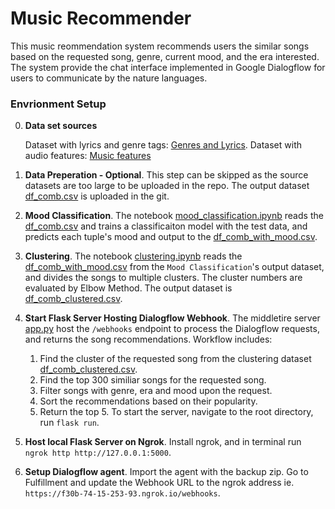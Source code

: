 # Music Recommender
This music reommendation system recommends users the similar songs based on the requested song, genre, current mood, and the era interested.
The system provide the chat interface implemented in Google Dialogflow for users to communicate by the nature languages.

### Envrionment Setup
0. **Data set sources**
   
   Dataset with lyrics and genre tags: [Genres and Lyrics](https://www.kaggle.com/datasets/neisse/scrapped-lyrics-from-6-genres?select=artists-data.csv).
   Dataset with audio features: [Music features](https://www.kaggle.com/datasets/yamaerenay/spotify-dataset-19212020-600k-tracks?select=tracks.csv)

1. **Data Preperation - Optional**. This step can be skipped as the source datasets are too large to be uploaded in the repo. The output dataset [df_comb.csv](https://github.com/liaohaozhi/dti-music-recommender/blob/main/df_comb.csv) is uploaded in the git.

2. **Mood Classification**. The notebook [mood_classification.ipynb](https://github.com/liaohaozhi/dti-music-recommender/blob/main/mood_classification.ipynb) reads the [df_comb.csv](https://github.com/liaohaozhi/dti-music-recommender/blob/main/df_comb.csv) and trains a classificaiton model with the test data, and predicts each tuple's mood and output to the [df_comb_with_mood.csv](https://github.com/liaohaozhi/dti-music-recommender/blob/main/df_comb_with_mood.csv).

3. **Clustering**. The notebook [clustering.ipynb](https://github.com/liaohaozhi/dti-music-recommender/blob/main/clustering.ipynb) reads the [df_comb_with_mood.csv](https://github.com/liaohaozhi/dti-music-recommender/blob/main/df_comb_with_mood.csv) from the `Mood Classification`'s output dataset, and divides the songs to multiple clusters. The cluster numbers are evaluated by Elbow Method. The output dataset is [df_comb_clustered.csv](https://github.com/liaohaozhi/dti-music-recommender/blob/main/df_comb_clustered.csv).

4. **Start Flask Server Hosting Dialogflow Webhook**. The middletire server [app.py](https://github.com/liaohaozhi/dti-music-recommender/blob/main/app.py) host the `/webhooks` endpoint to process the Dialogflow requests, and returns the song recommendations. Workflow includes:
   1. Find the cluster of the requested song from the clustering dataset [df_comb_clustered.csv](https://github.com/liaohaozhi/dti-music-recommender/blob/main/df_comb_clustered.csv).
   2. Find the top 300 similiar songs for the requested song.
   3. Filter songs with genre, era and mood upon the request.
   4. Sort the recommendations based on their popularity.
   5. Return the top 5. 
To start the server, navigate to the root directory, run `flask run`.

5. **Host local Flask Server on Ngrok**. Install ngrok, and in terminal run `ngrok http http://127.0.0.1:5000`.

6. **Setup Dialogflow agent**. Import the agent with the backup zip. Go to Fulfillment and update the Webhook URL to the ngrok address ie. `https://f30b-74-15-253-93.ngrok.io/webhooks`.
